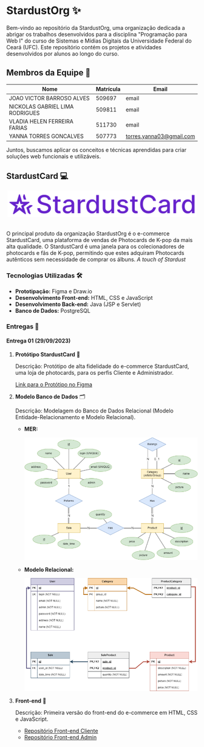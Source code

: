 # StardustOrg :sparkles:

Bem-vindo ao repositório da StardustOrg, uma organização dedicada a abrigar os trabalhos desenvolvidos para a disciplina "Programação para Web I" do curso de Sistemas e Mídias Digitais da Universidade Federal do Ceará (UFC). Este repositório contém os projetos e atividades desenvolvidos por alunos ao longo do curso.

## Membros da Equipe :busts_in_silhouette:

| Nome             | Matrícula | Email                  |
|---------------------|-----------|------------------------|
| JOAO VICTOR BARROSO ALVES        | 509697    | email      |
| NICKOLAS GABRIEL LIMA RODRIGUES  | 509811    | email      |
| VLADIA HELEN FERREIRA FARIAS     | 511730    | email      |
| YANNA TORRES GONCALVES     | 507773    | torres.yanna03@gmail.com      |

Juntos, buscamos aplicar os conceitos e técnicas aprendidas para criar soluções web funcionais e utilizáveis.

## StardustCard :computer:

<div align="center">
   <img src="logo.svg" width="500">
</div>

<br>

O principal produto da organização StardustOrg é o e-commerce StardustCard, uma plataforma de vendas de Photocards de K-pop da mais alta qualidade. O StardustCard é uma janela para os colecionadores de photocards e fãs de K-pop, permitindo que estes adquiram Photocards autênticos sem necessidade de comprar os álbuns.
*A touch of Stardust*

### Tecnologias Utilizadas 🛠️

- **Prototipação:** Figma e Draw.io
- **Desenvolvimento Front-end:** HTML, CSS e JavaScript
- **Desenvolvimento Back-end:** Java (JSP e Servlet)
- **Banco de Dados:** PostgreSQL

### Entregas 📅

#### Entrega 01 (29/09/2023)

1. **Protótipo StardustCard** :memo:
   
   Descrição: Protótipo de alta fidelidade do e-commerce StardustCard, uma loja de photocards, para os perfis Cliente e Administrador.
   
   [Link para o Protótipo no Figma](https://www.figma.com/file/PJWhswW6SMbAIEF9cnT8bz/Stardust-%7C-Prot%C3%B3tipo?type=design&node-id=0%3A1&mode=design&t=noJvPYJ8AvP8BBOh-1)

2. **Modelo Banco de Dados** :card_index_dividers:
   
   Descrição: Modelagem do Banco de Dados Relacional (Modelo Entidade-Relacionamento e Modelo Relacional).

   - **MER:**
     
     ![Modelo Entidade-Relacionamento](stardust-mer.png)

   - **Modelo Relacional:**
     
     ![Modelo Relacional](stardust-mr.png)

3. **Front-end** :art:
   
   Descrição: Primeira versão do front-end do e-commerce em HTML, CSS e JavaScript.

   - [Repositório Front-end Cliente](https://github.com/StardustOrg/BasicHTML_Client)
   - [Repositório Front-end Admin](https://github.com/StardustOrg/BasicHTML_Admin)
